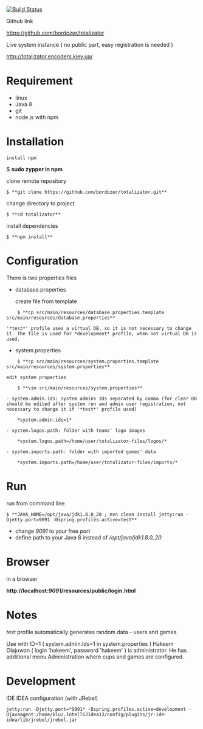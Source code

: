 [![Build Status](https://travis-ci.org/bordozer/totalizator.svg?branch=public)](https://travis-ci.org/bordozer/totalizator)

Github link

https://github.com/bordozer/totalizator

Live system instance ( no public part, easy registration is needed )

http://totalizator.encoders.kiev.ua/

# Requirement
- linux
- Java 8
- git
- node.js with npm

# Installation

```
install npm
```

$ **sudo zypper in npm**

clone remote repository

```
$ **git clone https://github.com/bordozer/totalizator.git**
```

change directory to project

```
$ **cd totalizator**
```

install dependencies

```
$ **npm install**
```

# Configuration

There is two properties files

- database.properties

	create file from template

```
	$ **cp src/main/resources/database.properties.template src/main/resources/database.properties**
```

	'*test*' profile uses a virtual DB, so it is not necessary to change it. The file is used for *development* profile, when not virtual DB is used.

- system.properties

```
	$ **cp src/main/resources/system.properties.template src/main/resources/system.properties**
```

	edit system properties

```
	$ **vim src/main/resources/system.properties**
```

	- system.admin.ids: system admins IDs separated by comma (for clear DB should be edited after system run and admin user registration, not necessary to change it if '*test*' profile used)

		*system.admin.ids=1*

 	- system.logos.path: folder with teams' logo images

		*system.logos.path=/home/user/totalizator-files/logos/*

	- system.imports.path: folder with imported games' data

		*system.imports.path=/home/user/totalizator-files/imports/*

# Run

run from command line

```
$ **JAVA_HOME=/opt/java/jdk1.8.0_20 ; mvn clean install jetty:run -Djetty.port=9091 -Dspring.profiles.active=test**
```

- change *9091* to your free port
- define path to your Java 8 instead of */opt/java/jdk1.8.0_20*

# Browser

in a browser

**http://localhost:*9091*/resources/public/login.html**

# Notes
*test* profile automatically generates random data - users and games.

Use with ID=1 ( system.admin.ids=1 in system.properties ) Hakeem Olajuwon ( login 'hakeem', password 'hakeem' ) is administrator. He has additional menu Administration where cups and games are configured.



# Development
IDE IDEA configuration (with JRebel)

```
jetty:run -Djetty.port=*9091* -Dspring.profiles.active=development -Djavaagent:/home/blu/.IntelliJIdea13/config/plugins/jr-ide-idea/lib/jrebel/jrebel.jar
```


